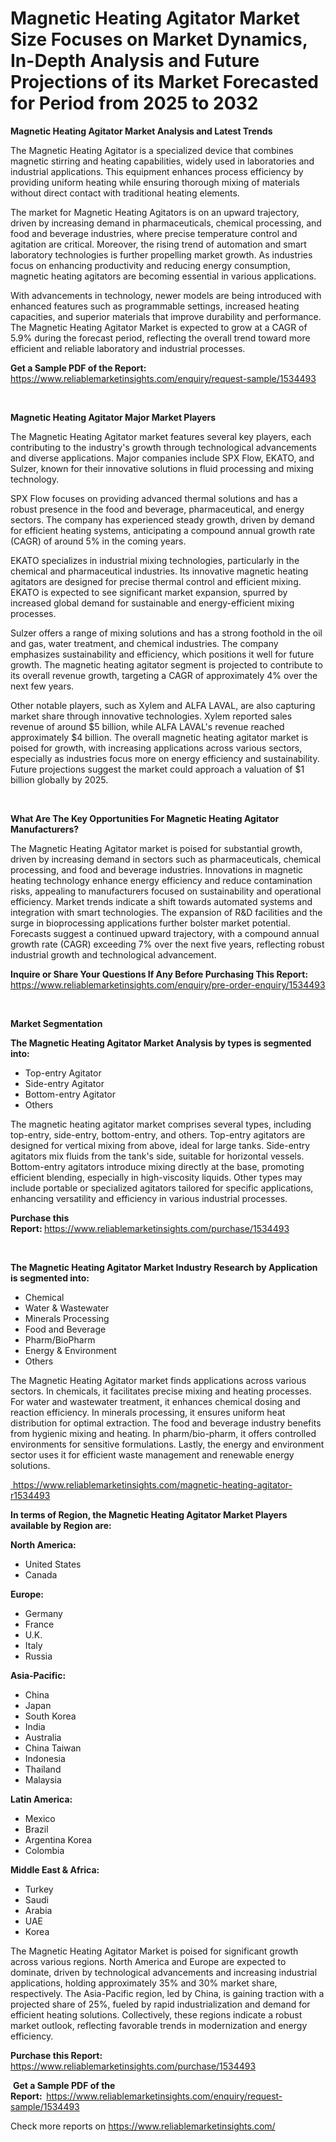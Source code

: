<p><h1>Magnetic Heating Agitator Market Size Focuses on Market Dynamics, In-Depth Analysis and Future Projections of its Market Forecasted for Period from 2025 to 2032</h1></p><p><strong>Magnetic Heating Agitator Market Analysis and Latest Trends</strong></p>
<p><p>The Magnetic Heating Agitator is a specialized device that combines magnetic stirring and heating capabilities, widely used in laboratories and industrial applications. This equipment enhances process efficiency by providing uniform heating while ensuring thorough mixing of materials without direct contact with traditional heating elements.</p><p>The market for Magnetic Heating Agitators is on an upward trajectory, driven by increasing demand in pharmaceuticals, chemical processing, and food and beverage industries, where precise temperature control and agitation are critical. Moreover, the rising trend of automation and smart laboratory technologies is further propelling market growth. As industries focus on enhancing productivity and reducing energy consumption, magnetic heating agitators are becoming essential in various applications. </p><p>With advancements in technology, newer models are being introduced with enhanced features such as programmable settings, increased heating capacities, and superior materials that improve durability and performance. The Magnetic Heating Agitator Market is expected to grow at a CAGR of 5.9% during the forecast period, reflecting the overall trend toward more efficient and reliable laboratory and industrial processes.</p></p>
<p><strong>Get a Sample PDF of the Report:&nbsp;</strong> <a href="https://www.reliablemarketinsights.com/enquiry/request-sample/1534493?utm_campaign=2754&utm_medium=2&utm_source=Github&utm_content=ia&utm_term=27022025&utm_id=magnetic-heating-agitator">https://www.reliablemarketinsights.com/enquiry/request-sample/1534493</a></p>
<p>&nbsp;</p>
<p><strong>Magnetic Heating Agitator Major Market Players</strong></p>
<p><p>The Magnetic Heating Agitator market features several key players, each contributing to the industry's growth through technological advancements and diverse applications. Major companies include SPX Flow, EKATO, and Sulzer, known for their innovative solutions in fluid processing and mixing technology.</p><p>SPX Flow focuses on providing advanced thermal solutions and has a robust presence in the food and beverage, pharmaceutical, and energy sectors. The company has experienced steady growth, driven by demand for efficient heating systems, anticipating a compound annual growth rate (CAGR) of around 5% in the coming years.</p><p>EKATO specializes in industrial mixing technologies, particularly in the chemical and pharmaceutical industries. Its innovative magnetic heating agitators are designed for precise thermal control and efficient mixing. EKATO is expected to see significant market expansion, spurred by increased global demand for sustainable and energy-efficient mixing processes.</p><p>Sulzer offers a range of mixing solutions and has a strong foothold in the oil and gas, water treatment, and chemical industries. The company emphasizes sustainability and efficiency, which positions it well for future growth. The magnetic heating agitator segment is projected to contribute to its overall revenue growth, targeting a CAGR of approximately 4% over the next few years.</p><p>Other notable players, such as Xylem and ALFA LAVAL, are also capturing market share through innovative technologies. Xylem reported sales revenue of around $5 billion, while ALFA LAVAL's revenue reached approximately $4 billion. The overall magnetic heating agitator market is poised for growth, with increasing applications across various sectors, especially as industries focus more on energy efficiency and sustainability. Future projections suggest the market could approach a valuation of $1 billion globally by 2025.</p></p>
<p>&nbsp;</p>
<p><strong>What Are The Key Opportunities For Magnetic Heating Agitator Manufacturers?</strong></p>
<p><p>The Magnetic Heating Agitator market is poised for substantial growth, driven by increasing demand in sectors such as pharmaceuticals, chemical processing, and food and beverage industries. Innovations in magnetic heating technology enhance energy efficiency and reduce contamination risks, appealing to manufacturers focused on sustainability and operational efficiency. Market trends indicate a shift towards automated systems and integration with smart technologies. The expansion of R&D facilities and the surge in bioprocessing applications further bolster market potential. Forecasts suggest a continued upward trajectory, with a compound annual growth rate (CAGR) exceeding 7% over the next five years, reflecting robust industrial growth and technological advancement.</p></p>
<p><strong>Inquire or Share Your Questions If Any Before Purchasing This Report:</strong> <a href="https://www.reliablemarketinsights.com/enquiry/pre-order-enquiry/1534493?utm_campaign=2754&utm_medium=2&utm_source=Github&utm_content=ia&utm_term=27022025&utm_id=magnetic-heating-agitator">https://www.reliablemarketinsights.com/enquiry/pre-order-enquiry/1534493</a></p>
<p>&nbsp;</p>
<p><strong>Market Segmentation</strong></p>
<p><strong>The Magnetic Heating Agitator Market Analysis by types is segmented into:</strong></p>
<p><ul><li>Top-entry Agitator</li><li>Side-entry Agitator</li><li>Bottom-entry Agitator</li><li>Others</li></ul></p>
<p><p>The magnetic heating agitator market comprises several types, including top-entry, side-entry, bottom-entry, and others. Top-entry agitators are designed for vertical mixing from above, ideal for large tanks. Side-entry agitators mix fluids from the tank's side, suitable for horizontal vessels. Bottom-entry agitators introduce mixing directly at the base, promoting efficient blending, especially in high-viscosity liquids. Other types may include portable or specialized agitators tailored for specific applications, enhancing versatility and efficiency in various industrial processes.</p></p>
<p><strong>Purchase this Report:&nbsp;</strong><a href="https://www.reliablemarketinsights.com/purchase/1534493?utm_campaign=2754&utm_medium=2&utm_source=Github&utm_content=ia&utm_term=27022025&utm_id=magnetic-heating-agitator">https://www.reliablemarketinsights.com/purchase/1534493</a></p>
<p>&nbsp;</p>
<p><strong>The Magnetic Heating Agitator Market Industry Research by Application is segmented into:</strong></p>
<p><ul><li>Chemical</li><li>Water & Wastewater</li><li>Minerals Processing</li><li>Food and Beverage</li><li>Pharm/BioPharm</li><li>Energy & Environment</li><li>Others</li></ul></p>
<p><p>The Magnetic Heating Agitator market finds applications across various sectors. In chemicals, it facilitates precise mixing and heating processes. For water and wastewater treatment, it enhances chemical dosing and reaction efficiency. In minerals processing, it ensures uniform heat distribution for optimal extraction. The food and beverage industry benefits from hygienic mixing and heating. In pharm/bio-pharm, it offers controlled environments for sensitive formulations. Lastly, the energy and environment sector uses it for efficient waste management and renewable energy solutions.</p></p>
<p><a href="https://www.reliablemarketinsights.com/magnetic-heating-agitator-r1534493?utm_campaign=2754&utm_medium=2&utm_source=Github&utm_content=ia&utm_term=27022025&utm_id=magnetic-heating-agitator">&nbsp;https://www.reliablemarketinsights.com/magnetic-heating-agitator-r1534493</a></p>
<p><strong>In terms of Region, the Magnetic Heating Agitator Market Players available by Region are:</strong></p>
<p>
    <p> <strong> North America: </strong>
        <ul>
            <li>United States</li>
            <li>Canada</li>
        </ul>
        </p> 
    <p> <strong> Europe: </strong>
        <ul>
            <li>Germany</li>
            <li>France</li>
            <li>U.K.</li>
            <li>Italy</li>
            <li>Russia</li>
        </ul>
        </p> 
    <p> <strong> Asia-Pacific: </strong>
        <ul>
            <li>China</li>
            <li>Japan</li>
            <li>South Korea</li>
            <li>India</li>
            <li>Australia</li>
            <li>China Taiwan</li>
            <li>Indonesia</li>
            <li>Thailand</li>
            <li>Malaysia</li>
        </ul>
        </p> 
    <p> <strong> Latin America: </strong>
        <ul>
            <li>Mexico</li>
            <li>Brazil</li>
            <li>Argentina Korea</li>
            <li>Colombia</li>
        </ul>
        </p> 
    <p> <strong> Middle East & Africa: </strong>
        <ul>
            <li>Turkey</li>
            <li>Saudi</li>
            <li>Arabia</li>
            <li>UAE</li>
            <li>Korea</li>
        </ul>
    </p>
    </p>
<p><p>The Magnetic Heating Agitator Market is poised for significant growth across various regions. North America and Europe are expected to dominate, driven by technological advancements and increasing industrial applications, holding approximately 35% and 30% market share, respectively. The Asia-Pacific region, led by China, is gaining traction with a projected share of 25%, fueled by rapid industrialization and demand for efficient heating solutions. Collectively, these regions indicate a robust market outlook, reflecting favorable trends in modernization and energy efficiency.</p></p>
<p><strong>Purchase this Report: </strong><a href="https://www.reliablemarketinsights.com/purchase/1534493?utm_campaign=2754&utm_medium=2&utm_source=Github&utm_content=ia&utm_term=27022025&utm_id=magnetic-heating-agitator">https://www.reliablemarketinsights.com/purchase/1534493</a></p>
<p>&nbsp;<strong>Get a Sample PDF of the Report:&nbsp;&nbsp;</strong><a href="https://www.reliablemarketinsights.com/enquiry/request-sample/1534493?utm_campaign=2754&utm_medium=2&utm_source=Github&utm_content=ia&utm_term=27022025&utm_id=magnetic-heating-agitator">https://www.reliablemarketinsights.com/enquiry/request-sample/1534493</a></p>
<p><strong></strong></p>
<p>Check more reports on <a href="https://www.reliablemarketinsights.com/?utm_campaign=2754&utm_medium=2&utm_source=Github&utm_content=ia&utm_term=27022025&utm_id=magnetic-heating-agitator">https://www.reliablemarketinsights.com/</a></p>